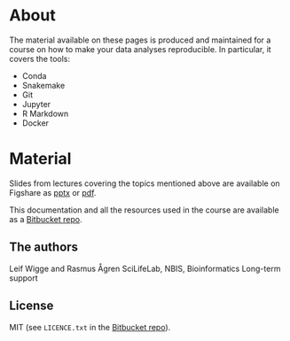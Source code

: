 # About
The material available on these pages is produced and maintained for a course on how to make your data analyses reproducible. In particular, it covers the tools:

* Conda
* Snakemake
* Git
* Jupyter
* R Markdown
* Docker

# Material

Slides from lectures covering the topics mentioned above are available on Figshare as [pptx](https://ndownloader.figshare.com/files/10853063) or [pdf](https://ndownloader.figshare.com/files/10853060).

This documentation and all the resources used in the course are available as a [Bitbucket repo](https://bitbucket.org/scilifelab-lts/reproducible_research_course.git).

## The authors
Leif Wigge and Rasmus Ågren
SciLifeLab, NBIS, Bioinformatics Long-term support

## License
MIT (see `LICENCE.txt` in the [Bitbucket repo](https://bitbucket.org/scilifelab-lts/reproducible_research_course.git)).
